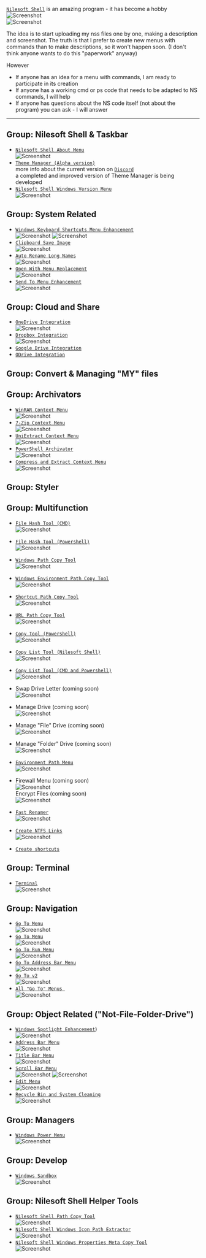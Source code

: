 [`Nilesoft Shell`](https://nilesoft.org/) is an amazing program - it has become a hobby
![Screenshot](/docs/VSCode-menu.png)<br>
![Screenshot](/docs/VSCode-item.png)<br>

The idea is to start uploading my nss files one by one, making a description and screenshot. The truth is that I prefer to create new menus with commands than to make descriptions, so it won't happen soon. (I don't think anyone wants to do this "paperwork" anyway)

However
- If anyone has an idea for a menu with commands, I am ready to participate in its creation
- If anyone has a working cmd or ps code that needs to be adapted to NS commands, I will help
- If anyone has questions about the NS code itself (not about the program) you can ask - I will answer

---

## Group: Nilesoft Shell & Taskbar
- [`Nilesoft Shell About Menu`](/ext.nilesoft/nss.about.md)<br>
![Screenshot](/ext.nilesoft/nss.about.png)
- [`Theme Manager (Alpha version)`](/ext.nilesoft/theme-manager.nss)<br>
more info about the current version on  [`Discord`](https://discord.com/channels/1106387012707168318/1139275510506082336)<br>
a completed and improved version of Theme Manager is being developed
- [`Nilesoft Shell Windows Version Menu`](/ext.managers/nss.winver.md)<br>
![Screenshot](/ext.managers/nss.winver.png)

## Group: System Related
- [`Windows Keyboard Shortcuts Menu Enhancement`](/ex1.system/all.keyboard.shortcuts.md)<br>
![Screenshot](/ex1.system/all.keyboard.shortcuts.1.png)
![Screenshot](/ex1.system/all.keyboard.shortcuts.2.png)
- [`Clipboard Save Image`](/ex1.system/all.clipboard.save.md)<br>
![Screenshot](/ex1.system/all.clipboard.save.png)
- [`Auto Rename Long Names`](/ex1.system/all.autorename.md)<br>
![Screenshot](/ex1.system/all.autorename.png)
- [`Open With Menu Replacement`](/ex1.system/all.openwith.md)<br>
![Screenshot](/ex1.system/all.openwith.simple.png)
- [`Send To Menu Enhancement`](/ex1.system/all.sendto.md)<br>
![Screenshot](/ex1.system/all.sendto.png)

## Group: Cloud and Share
- [`OneDrive Integration`](/ex2.user.cloud.share/cloud.onedrive.md)<br>
![Screenshot](/ex2.user.cloud.share/cloud.onedrive.png)
- [`Dropbox Integration`](/ex2.user.cloud.share/cloud.dropbox.md)<br>
![Screenshot](/ex2.user.cloud.share/cloud.dropbox.enhanced.png)
- [`Google Drive Integration`](/ex2.user.cloud.share/cloud.google.md)<br>
- [`ODrive Integration`](/ex2.user.cloud.share/cloud.odrive.md)<br>

## Group: Convert & Managing "MY" files

## Group: Archivators
- [`WinRAR Context Menu`](/ex3.archiver/app.WinRAR.md)<br>
![Screenshot](/ex3.archiver/app.WinRAR.1.png)
- [`7-Zip Context Menu`](/ex3.archiver/app.SevenZip.md)<br>
![Screenshot](/ex3.archiver/app.SevenZip.1.png)
- [`UniExtract Context Menu`](/ex3.archiver/app.UniExtract.md)<br>
![Screenshot](/ex3.archiver/app.UniExtract.png)
- [`PowerShell Archivator`](/ex3.archiver/sys.compress.ps.md)<br>
![Screenshot](/ex3.archiver/sys.compress.ps.1.png)
- [`Compress and Extract Context Menu`](/ex3.archiver/sys.compress.extract.md)<br>
![Screenshot](/ex3.archiver/sys.compress.extract.1.png)

## Group: Styler

## Group: Multifunction
- [`File Hash Tool (CMD)`](/ex3.multifunction/all.copy.hash.cmd.md)<br>
![Screenshot](/ex3.multifunction/all.copy.hash.cmd.1.png)
- [`File Hash Tool (Powershell)`](/ex3.multifunction/all.copy.hash.ps.md)<br>
![Screenshot](/ex3.multifunction/all.copy.hash.ps.1.png)
- [`Windows Path Copy Tool`](/ex3.multifunction/all.copy.path.all.md)<br>
![Screenshot](/ex3.multifunction/all.copy.path.all.1.png)
- [`Windows Environment Path Copy Tool`](/ex3.multifunction/all.copy.path.env.md)<br>
![Screenshot](/ex3.multifunction/all.copy.path.env.1.png)
- [`Shortcut Path Copy Tool`](/ex3.multifunction/all.copy.path.lnk.md)<br>
![Screenshot](/ex3.multifunction/all.copy.path.lnk.1.png)
- [`URL Path Copy Tool`](/ex3.multifunction/all.copy.path.url.md)<br>
![Screenshot](/ex3.multifunction/all.copy.path.url.1.png)
- [`Copy Tool (Powershell)`](/ex3.multifunction/all.copy.path.ps.md)<br>
![Screenshot](/ex3.multifunction/all.copy.path.ps.1.png)
- [`Copy List Tool (Nilesoft Shell)`](/ex3.multifunction/all.copy.list.ns.md)<br>
![Screenshot](/ex3.multifunction/all.copy.list.ns.1.png)
- [`Copy List Tool (CMD and Powershell)`](/ex3.multifunction/all.copy.list.cp.md)<br>
![Screenshot](/ex3.multifunction/all.copy.list.cp.1.png)

- Swap Drive Letter (coming soon) <br>
![Screenshot](/ex3.multifunction/all.drive.swap.1.png)
- Manage Drive (coming soon) <br>
![Screenshot](/ex3.multifunction/all.drive.manage.1.png)
- Manage "File" Drive (coming soon) <br>
![Screenshot](/ex3.multifunction/all.drive.file.1.png)
- Manage "Folder" Drive (coming soon) <br>
![Screenshot](/ex3.multifunction/all.drive.folder.1.png)

- [`Environment Path Menu`](/ex3.multifunction/all.security.env.md)<br>
![Screenshot](/ex3.multifunction/all.security.env.1.png)
- Firewall Menu (coming soon) <br>
![Screenshot](/ex3.multifunction/all.security.firewall.1.png)<br>
Encrypt Files  (coming soon) <br>
![Screenshot](/ex3.multifunction/all.security.encrypt.1.png)

- [`Fast Renamer`](/ex3.multifunction/commands.renamer.md)<br>
![Screenshot](/ex3.multifunction/commands.renamer.1.png)
- [`Create NTFS Links`](/ex3.multifunction/commands.links.md)<br>
![Screenshot](/ex3.multifunction/commands.links.0.png)
- [`Create shortcuts`](/ex3.multifunction/commands.shortcut.nss)

## Group: Terminal
- [`Terminal`](/ex4.terminal/all.terminal.md)<br>
![Screenshot](/ex4.terminal/all.terminal.png)

## Group: Navigation
- [`Go To Menu`](/ex5.goto/goto.temp.md)<br>
![Screenshot](/ex5.goto/goto.temp.png)
- [`Go To Menu`](/ex5.goto/goto.reg.md)<br>
![Screenshot](/ex5.goto/goto.reg.png)
- [`Go To Run Menu`](/ex5.goto/goto.run.md)<br>
![Screenshot](/ex5.goto/goto.run.png)
- [`Go To Address Bar Menu`](/ex5.goto/goto.address.md)<br>
![Screenshot](/ex5.goto/goto.address.png)
- [`Go To v2`](/ex5.goto/goto.v2.md)<br>
![Screenshot](/ex5.goto/goto.v2.png)
- [`All "Go To" Menus `](/ex5.goto/goto.aio.nss)<br>
![Screenshot](/ex5.goto/goto.aio.png)

## Group: Object Related ("Not-File-Folder-Drive")
- [`Windows Spotlight Enhancement`](/ext.desktop/sys.spotlight.md))<br>
![Screenshot](/ext.desktop/sys.spotlight.1.png)
- [`Address Bar Menu`](/ext.others/bar.address.md)<br>
![Screenshot](/ext.others/bar.address.1.png)
- [`Title Bar Menu`](/ext.others/bar.title.md)<br>
![Screenshot](/ext.others/bar.title.1.png)
- [`Scroll Bar Menu`](/ext.others/bar.scroll.md)<br>
![Screenshot](/ext.others/bar.scroll.1.png)
![Screenshot](/ext.others/bar.scroll.2.png)
- [`Edit Menu`](/ext.others/edit.md)<br>
![Screenshot](/ext.others/edit.1.png)
- [`Recycle Bin and System Cleaning`](/ext.others/recycle.bin.md)<br>
![Screenshot](/ext.others/recycle.bin.1.png)

## Group: Managers
- [`Windows Power Menu`](/ext.managers/all.power.md)<br>
![Screenshot](/ext.managers/all.power.1.png)

## Group: Develop
- [`Windows Sandbox`](/dev.develop/app.sandbox.md)<br>
![Screenshot](/dev.develop/app.sandbox.png)

## Group: Nilesoft Shell Helper Tools

- [`Nilesoft Shell Path Copy Tool`](/dev.helpers/nss.paths.md)<br>
![Screenshot](/dev.helpers/nss.paths.1.png)
- [`Nilesoft Shell Windows Icon Path Extractor`](/dev.helpers/nss.icons.win.md)<br>
![Screenshot](/dev.helpers/nss.icons.win.png)
- [`Nilesoft Shell Windows Properties Meta Copy Tool`](/dev.helpers/nss.meta.md)<br>
![Screenshot](/dev.helpers/nss.meta.1.png)



